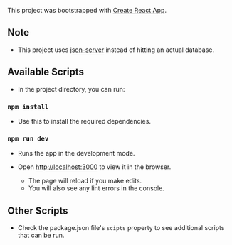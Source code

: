 This project was bootstrapped with [Create React App](https://github.com/facebook/create-react-app).

## Note

- This project uses [json-server](https://github.com/typicode/json-server) instead of hitting an actual database.

## Available Scripts

- In the project directory, you can run:

### `npm install`

- Use this to install the required dependencies.

### `npm run dev`

- Runs the app in the development mode.<br />
- Open [http://localhost:3000](http://localhost:3000) to view it in the browser.

   - The page will reload if you make edits.<br />
   - You will also see any lint errors in the console.


## Other Scripts

- Check the package.json file's `scipts` property to see additional scripts that can be run.


